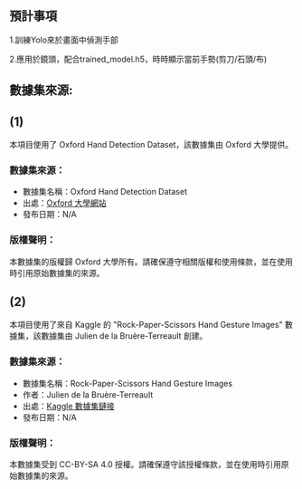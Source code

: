 ## 預計事項
1.訓練Yolo來於畫面中偵測手部

2.應用於鏡頭，配合trained_model.h5，時時顯示當前手勢(剪刀/石頭/布)




## 數據集來源:
## (1)

本項目使用了 Oxford Hand Detection Dataset，該數據集由 Oxford 大學提供。

### 數據集來源：

- 數據集名稱：Oxford Hand Detection Dataset
- 出處：[Oxford 大學網站](https://www.robots.ox.ac.uk/~vgg/data/hands/)
- 發布日期：N/A

### 版權聲明：

本數據集的版權歸 Oxford 大學所有。請確保遵守相關版權和使用條款，並在使用時引用原始數據集的來源。



## (2)

本項目使用了來自 Kaggle 的 "Rock-Paper-Scissors Hand Gesture Images" 數據集，該數據集由 Julien de la Bruère-Terreault 創建。

### 數據集來源：

- 數據集名稱：Rock-Paper-Scissors Hand Gesture Images
- 作者：Julien de la Bruère-Terreault
- 出處：[Kaggle 數據集鏈接](https://www.kaggle.com/drgfreeman/rockpaperscissors)
- 發布日期：N/A

### 版權聲明：

本數據集受到 CC-BY-SA 4.0 授權。請確保遵守該授權條款，並在使用時引用原始數據集的來源。


